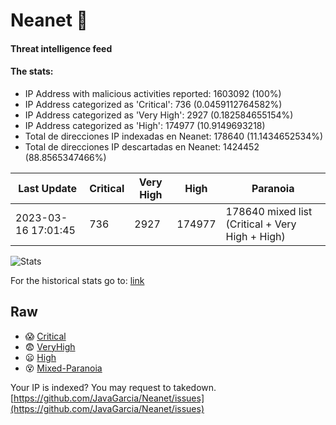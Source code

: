 # Neanet :hocho:
#### Threat intelligence feed
#### The stats:

- IP Address with malicious activities reported: 1603092 (100%)
- IP Address categorized as 'Critical':  736 (0.0459112764582%)
- IP Address categorized as 'Very High':  2927 (0.182584655154%)
- IP Address categorized as 'High':  174977 (10.9149693218)
- Total de direcciones IP indexadas en Neanet:  178640 (11.1434652534%)
- Total de direcciones IP descartadas en Neanet:  1424452 (88.8565347466%)

| Last Update | Critical | Very High | High | Paranoia |
| --- | --- | --- | --- | --- |
| 2023-03-16 17:01:45 | 736 | 2927 | 174977 | 178640 mixed list (Critical + Very High + High)|

![Stats](https://docs.google.com/spreadsheets/d/e/2PACX-1vSnaNMIXVabIpDJjufMlzH7poXnshF3mgd8Is1g9ytUEzVsP5my4Trn8f-xkoLLQ38xpL3HtmUexLo6/pubchart?oid=501124687&format=image)

For the historical stats go to: [link](/stats.csv)
## Raw
- :scream: [Critical](https://raw.githubusercontent.com/JavaGarcia/Neanet/master/blacklists/neanet_critical.txt)
- :fearful: [VeryHigh](https://raw.githubusercontent.com/JavaGarcia/Neanet/master/blacklists/neanet_veryHigh.txtt)
- :frowning: [High](https://raw.githubusercontent.com/JavaGarcia/Neanet/master/blacklists/neanet_high.txt)
- :dizzy_face: [Mixed-Paranoia](https://raw.githubusercontent.com/JavaGarcia/Neanet/master/blacklists/neanet_all.txt)


Your IP is indexed? You may request to takedown. [https://github.com/JavaGarcia/Neanet/issues](https://github.com/JavaGarcia/Neanet/issues)




















































































































































































































































































































































































































































































































































































































































































































































































































































































































































































































































































































































































































































































































































































































































































































































































































































































































































































































































































































































































































































































































































































































































































































































































































































































































































































































































































































































































































































































































































































































































































































































































































































































































































































































































































































































































































































































































































































































































































































































































































































































































































































































































































































































































































































































































































































































































































































































































































































































































































































































































































































































































































































































































































































































































































































































































































































































































































































































































































































































































































































































































































































































































































































































































































































































































































































































































































































































































































































































































































































































































































































































































































































































































































































































































































































































































































































































































































































































































































































































































































































































































































































































































































































































































































































































































































































































































































































































































































































































































































































































































































































































































































































































































































































































































































































































































































































































































































































































































































































































































































































































































